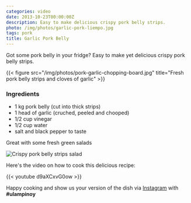 ```yaml
---
categories: video
date: 2013-10-23T00:00:00Z
description: Easy to make delicious crispy pork belly strips.
photo: /img/photos/garlic-pork-liempo.jpg
tags: pork
title: Garlic Pork Belly
---
```


Got some pork belly in your fridge? Easy to make yet delicious crispy pork belly strips.

{{< figure src="/img/photos/pork-garlic-chopping-board.jpg" title="Fresh pork belly strips and cloves of garlic" >}}

### Ingredients
* 1 kg pork belly (cut into thick strips)
* 1 head of garlic (cruched, peeled and chooped)
* 1/2 cup vinegar
* 1/2 cup water
* salt and black pepper to taste

Great with some fresh green salads

![Crispy pork belly strips salad](/img/photos/crispy-pork-belly-salad.jpg)

Here's the video on how to cook this delicious recipe:

{{< youtube d9aXCxvG0ow >}}

Happy cooking and show us your version of the dish via [Instagram](https://instagram.com/ulampinoy/) with **#ulampinoy**

